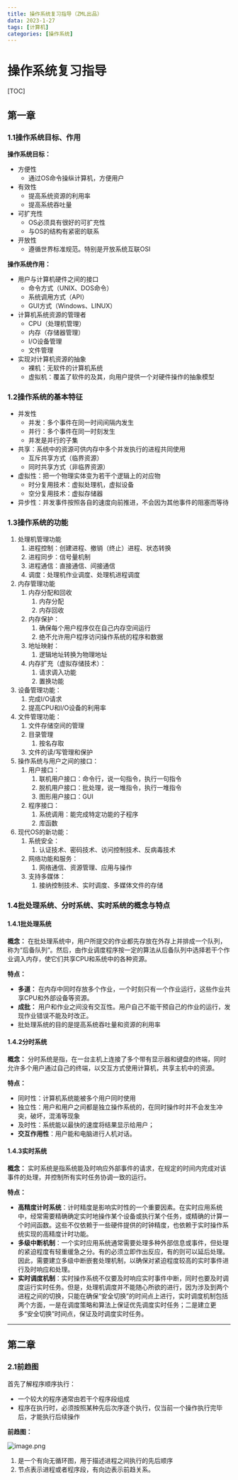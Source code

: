 ```yaml
---
title: 操作系统复习指导（ZML出品）
data: 2023-1-27
tags: [计算机]
categories: [操作系统]
---
```


# 操作系统复习指导
[TOC]

## 第一章

### 1.1操作系统目标、作用

**操作系统目标：**

- 方便性
  - 通过OS命令操纵计算机，方便用户
- 有效性
  - 提高系统资源的利用率
  - 提高系统吞吐量
- 可扩充性
  - OS必须具有很好的可扩充性
  - 与OS的结构有紧密的联系
- 开放性
  - 遵循世界标准规范。特别是开放系统互联OSI

**操作系统作用：**

- 用户与计算机硬件之间的接口
  - 命令方式（UNIX、DOS命令）
  - 系统调用方式（API）
  - GUI方式（Windows、LINUX）
- 计算机系统资源的管理者
  - CPU（处理机管理）
  - 内存（存储器管理）
  - I/O设备管理
  - 文件管理
- 实现对计算机资源的抽象
  - 裸机：无软件的计算机系统
  - 虚拟机：覆盖了软件的及其，向用户提供一个对硬件操作的抽象模型

### 1.2操作系统的基本特征

- 并发性
  - 并发：多个事件在同一时间间隔内发生
  - 并行：多个事件在同一时刻发生
  - 并发是并行的子集
- 共享：系统中的资源可供内存中多个并发执行的进程共同使用
  - 互斥共享方式（临界资源）
  - 同时共享方式（非临界资源）
- 虚拟性：把一个物理实体变为若干个逻辑上的对应物
  - 时分复用技术：虚拟处理机，虚拟设备
  - 空分复用技术：虚拟存储器
- 异步性：并发事件按照各自的速度向前推进，不会因为其他事件的阻塞而等待

### 1.3操作系统的功能

1. 处理机管理功能
   1. 进程控制：创建进程、撤销（终止）进程、状态转换
   2. 进程同步：信号量机制
   3. 进程通信：直接通信、间接通信
   4. 调度：处理机作业调度、处理机进程调度
2. 内存管理功能
   1. 内存分配和回收
      1. 内存分配
      2. 内存回收
   2. 内存保护：
      1. 确保每个用户程序仅在自己内存空间运行
      2. 绝不允许用户程序访问操作系统的程序和数据
   3. 地址映射：
      1. 逻辑地址转换为物理地址
   4. 内存扩充（虚拟存储技术）：
      1. 请求调入功能
      2. 置换功能
3. 设备管理功能：
   1. 完成I/O请求
   2. 提高CPU和I/O设备的利用率
4. 文件管理功能：
   1. 文件存储空间的管理
   2. 目录管理
      1. 按名存取
   3. 文件的读/写管理和保护
5. 操作系统与用户之间的接口：
   1. 用户接口：
      1. 联机用户接口：命令行，说一句指令，执行一句指令
      2. 脱机用户接口：批处理，说一堆指令，执行一堆指令
      3. 图形用户接口：GUI
   2. 程序接口：
      1. 系统调用：能完成特定功能的子程序
      2. 库函数
6. 现代OS的新功能：
   1. 系统安全：
      1. 认证技术、密码技术、访问控制技术、反病毒技术
   2. 网络功能和服务：
      1. 网络通信、资源管理、应用与操作
   3. 支持多媒体：
      1. 接纳控制技术、实时调度、多媒体文件的存储

### 1.4批处理系统、分时系统、实时系统的概念与特点

#### 1.4.1批处理系统

**概念：** 在批处理系统中，用户所提交的作业都先存放在外存上并排成一个队列，称为“后备队列”。然后，由作业调度程序按一定的算法从后备队列中选择若干个作业调入内存，使它们共享CPU和系统中的各种资源。

**特点：** 

- **多道：** 在内存中同时存放多个作业，一个时刻只有一个作业运行，这些作业共享CPU和外部设备等资源。
- **成批：** 用户和作业之间没有交互性。用户自己不能干预自己的作业的运行，发现作业错误不能及时改正。
- 批处理系统的目的是提高系统吞吐量和资源的利用率

#### 1.4.2分时系统

**概念：** 分时系统是指，在一台主机上连接了多个带有显示器和键盘的终端，同时允许多个用户通过自己的终端，以交互方式使用计算机，共享主机中的资源。

**特点：**

- 同时性：计算机系统能被多个用户同时使用
- 独立性：用户和用户之间都是独立操作系统的，在同时操作时并不会发生冲突，破坏，混淆等现象
- 及时性：系统能以最快的速度将结果显示给用户；
- **交互作用性**：用户能和电脑进行人机对话。

#### 1.4.3实时系统

**概念：** 实时系统是指系统能及时响应外部事件的请求，在规定的时间内完成对该事件的处理，并控制所有实时任务协调一致的运行。

**特点：**

- **高精度计时系统**：计时精度是影响实时性的一个重要因素。在实时应用系统中，经常需要精确确定实时地操作某个设备或执行某个任务，或精确的计算一个时间函数。这些不仅依赖于一些硬件提供的时钟精度，也依赖于实时操作系统实现的高精度计时功能。
- **多级中断机制**：一个实时应用系统通常需要处理多种外部信息或事件，但处理的紧迫程度有轻重缓急之分。有的必须立即作出反应，有的则可以延后处理。因此，需要建立多级中断嵌套处理机制，以确保对紧迫程度较高的实时事件进行及时响应和处理。
- **实时调度机制**：实时操作系统不仅要及时响应实时事件中断，同时也要及时调度运行实时任务。但是，处理机调度并不能随心所欲的进行，因为涉及到两个进程之间的切换，只能在确保“安全切换”的时间点上进行，实时调度机制包括两个方面，一是在调度策略和算法上保证优先调度实时任务；二是建立更多“安全切换”时间点，保证及时调度实时任务。

***

## 第二章

### 2.1前趋图

首先了解程序顺序执行：

- 一个较大的程序通常由若干个程序段组成
- 程序在执行时，必须按照某种先后次序逐个执行，仅当前一个操作执行完毕后，才能执行后续操作

**前趋图：**

![image.png](https://p6-juejin.byteimg.com/tos-cn-i-k3u1fbpfcp/006a202ce6f34ae6941e80fbe4627086~tplv-k3u1fbpfcp-watermark.image?)

1. 是一个有向无循环图，用于描述进程之间执行的先后顺序
2. 节点表示进程或者程序段，有向边表示前趋关系。